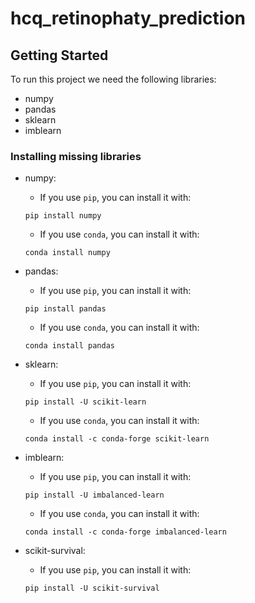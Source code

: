 # hcq_retinophaty_prediction

## Getting Started

To run this project we need the following libraries:
* numpy
* pandas
* sklearn
* imblearn

### Installing missing libraries

* numpy:
  * If you use `pip`, you can install it with:
  
  `pip install numpy`
  
  * If you use `conda`, you can install it with:
  
  `conda install numpy`
  
* pandas:
  * If you use `pip`, you can install it with:
  
  `pip install pandas`
  
  * If you use `conda`, you can install it with:
  
  `conda install pandas`
  
* sklearn:
  * If you use `pip`, you can install it with:
  
  `pip install -U scikit-learn`
  
  * If you use `conda`, you can install it with:
  
  `conda install -c conda-forge scikit-learn`
  
* imblearn:
  * If you use `pip`, you can install it with:
  
  `pip install -U imbalanced-learn`
  
  * If you use `conda`, you can install it with:
  
  `conda install -c conda-forge imbalanced-learn`

* scikit-survival:
  * If you use `pip`, you can install it with:
  
  `pip install -U scikit-survival`
